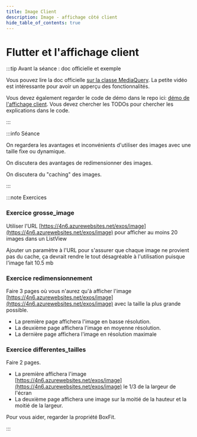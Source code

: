 ```yaml
---
title: Image Client
description: Image - affichage côté client
hide_table_of_contents: true
---
```


# Flutter et l'affichage client

<Row>

<Column>

:::tip Avant la séance : doc officielle et exemple

Vous pouvez lire la doc officielle [sur la classe MediaQuery](https://api.flutter.dev/flutter/widgets/MediaQuery-class.html). La petite vidéo est intéressante pour avoir un apperçu des fonctionnalités.

Vous devez également regarder le code de démo dans le repo ici: [démo de l'affichage client](https://github.com/departement-info-cem/5N6-mobile-2-Nouveau/tree/main/code/image_client). Vous devez chercher les TODOs pour chercher les explications dans le code.

:::

</Column>

<Column>

:::info Séance

On regardera les avantages et inconvénients d'utiliser des images avec une taille fixe ou dynamique.

On discutera des avantages de redimensionner des images.

On discutera du "caching" des images.

:::

</Column>

</Row>

:::note Exercices

### Exercice grosse_image

Utiliser l'URL [https://4n6.azurewebsites.net/exos/image](https://4n6.azurewebsites.net/exos/image) pour afficher au moins 20 images dans un ListView

Ajouter un paramètre à l'URL pour s'assurer que chaque image ne provient pas du cache, ça devrait rendre le tout désagréable à l'utilisation puisque l'image fait 10.5 mb

### Exercice redimensionnement

Faire 3 pages où vous n'aurez qu'à afficher l'image [https://4n6.azurewebsites.net/exos/image](https://4n6.azurewebsites.net/exos/image) avec la taille la plus grande possible.

- La première page affichera l'image en basse résolution.
- La deuxième page affichera l'image en moyenne résolution.
- La dernière page affichera l'image en résolution maximale

### Exercice differentes_tailles

Faire 2 pages.

- La première affichera l'image [https://4n6.azurewebsites.net/exos/image](https://4n6.azurewebsites.net/exos/image) le 1/3 de la largeur de l'écran
- La deuxième page affichera une image sur la moitié de la hauteur et la moitié de la largeur.

Pour vous aider, regarder la propriété BoxFit.

:::
